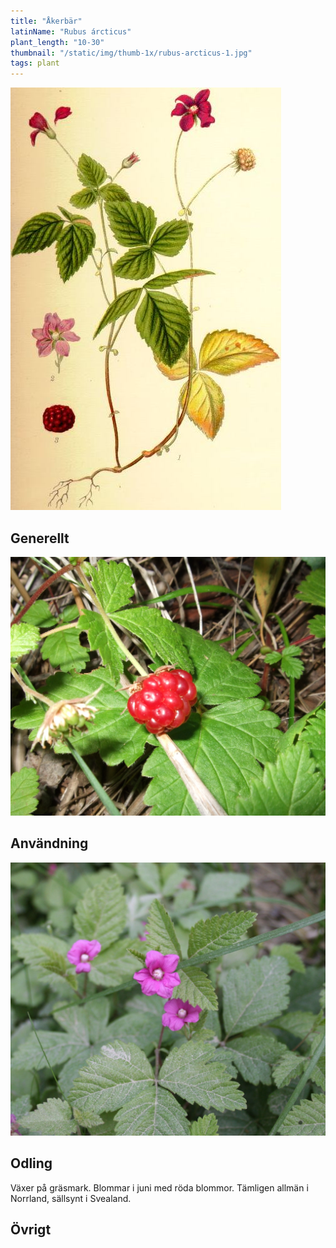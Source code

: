 ```yaml
---
title: "Åkerbär"
latinName: "Rubus árcticus"
plant_length: "10-30"
thumbnail: "/static/img/thumb-1x/rubus-arcticus-1.jpg"
tags: plant
---
```


![](/static/img/rubus-arcticus-3.jpg)

## Generellt


![](/static/img/rubus-arcticus-1.jpg)

## Användning


![](/static/img/rubus-arcticus-2.jpg)

## Odling

Växer på gräsmark. Blommar i juni med röda blommor. Tämligen allmän i Norrland, sällsynt i Svealand.

## Övrigt
